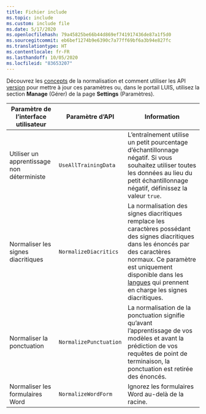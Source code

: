 ```yaml
---
title: Fichier include
ms.topic: include
ms.custom: include file
ms.date: 5/17/2020
ms.openlocfilehash: 79a45825be66b44d869ef741917436de87a1f5d0
ms.sourcegitcommit: eb6bef1274b9e6390c7a77ff69bf6a3b94e827fc
ms.translationtype: HT
ms.contentlocale: fr-FR
ms.lasthandoff: 10/05/2020
ms.locfileid: "83653207"
---
```

Découvrez les [concepts](../luis-concept-utterance.md#utterance-normalization-for-diacritics-and-punctuation) de la normalisation et comment utiliser les API [version](https://westus.dev.cognitive.microsoft.com/docs/services/5890b47c39e2bb17b84a55ff/operations/versions-update-application-version-settings) pour mettre à jour ces paramètres ou, dans le portail LUIS, utilisez la section **Manage** (Gérer) de la page **Settings** (Paramètres).


|Paramètre de l’interface utilisateur|Paramètre d’API|Information|
|--|--|--|
|Utiliser un apprentissage non déterministe|`UseAllTrainingData`|L’entraînement utilise un petit pourcentage d’échantillonnage négatif. Si vous souhaitez utiliser toutes les données au lieu du petit échantillonnage négatif, définissez la valeur `true`. |
|Normaliser les signes diacritiques|`NormalizeDiacritics`|La normalisation des signes diacritiques remplace les caractères possédant des signes diacritiques dans les énoncés par des caractères normaux. Ce paramètre est uniquement disponible dans les [langues](../luis-reference-application-settings.md#diacritics-normalization) qui prennent en charge les signes diacritiques.|
|Normaliser la ponctuation|`NormalizePunctuation`|La normalisation de la ponctuation signifie qu’avant l’apprentissage de vos modèles et avant la prédiction de vos requêtes de point de terminaison, la ponctuation est retirée des énoncés.|
|Normaliser les formulaires Word|`NormalizeWordForm`|Ignorez les formulaires Word au-delà de la racine.|
